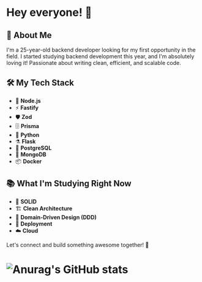# Hey everyone! 👋

## 🚀 About Me
I'm a 25-year-old backend developer looking for my first opportunity in the field. I started studying backend development this year, and I'm absolutely loving it! Passionate about writing clean, efficient, and scalable code.

## 🛠 My Tech Stack
- 🚀 **Node.js**
- ⚡ **Fastify**
- 🛡 **Zod**
- 🗄 **Prisma**
- 🐍 **Python**
- ⚗️ **Flask**
- 🐘 **PostgreSQL**
- 🍃 **MongoDB**
- 📦 **Docker**

## 📚 What I'm Studying Right Now
- 🧱 **SOLID**
- 🏗 **Clean Architecture**
- 🎯 **Domain-Driven Design (DDD)**
- 🚀 **Deployment**
- ☁️ **Cloud**

Let's connect and build something awesome together! 🚀

# ![Anurag's GitHub stats](https://github-readme-stats.vercel.app/api?username=aluizio-n&show_icons=true&theme=radical)
